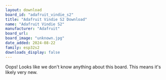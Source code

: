 ```yaml
---
layout: download
board_id: "adafruit_vindie_s2"
title: "Adafruit Vindie S2 Download"
name: "Adafruit Vindie S2"
manufacturer: "Adafruit"
board_url:
board_image: "unknown.jpg"
date_added: 2024-08-22
family: esp32s2
downloads_display: false
---
```


Oops! Looks like we don't know anything about this board. This means it's likely very new.
